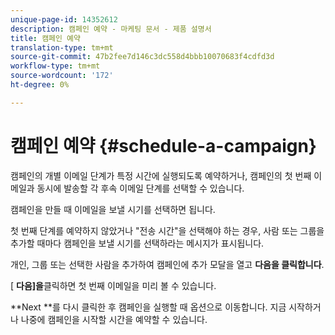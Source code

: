 ```yaml
---
unique-page-id: 14352612
description: 캠페인 예약 - 마케팅 문서 - 제품 설명서
title: 캠페인 예약
translation-type: tm+mt
source-git-commit: 47b2fee7d146c3dc558d4bbb10070683f4cdfd3d
workflow-type: tm+mt
source-wordcount: '172'
ht-degree: 0%

---
```



# 캠페인 예약 {#schedule-a-campaign}

캠페인의 개별 이메일 단계가 특정 시간에 실행되도록 예약하거나, 캠페인의 첫 번째 이메일과 동시에 발송할 각 후속 이메일 단계를 선택할 수 있습니다.

캠페인을 만들 때 이메일을 보낼 시기를 선택하면 됩니다.

첫 번째 단계를 예약하지 않았거나 &quot;전송 시간&quot;을 선택해야 하는 경우, 사람 또는 그룹을 추가할 때마다 캠페인을 보낼 시기를 선택하라는 메시지가 표시됩니다.

개인, 그룹 또는 선택한 사람을 추가하여 캠페인에 추가 모달을 열고 **다음을 클릭합니다**.

[ **다음]을**&#x200B;클릭하면 첫 번째 이메일을 미리 볼 수 있습니다.

**Next **를 다시 클릭한 후 캠페인을 실행할 때 옵션으로 이동합니다. 지금 시작하거나 나중에 캠페인을 시작할 시간을 예약할 수 있습니다.
